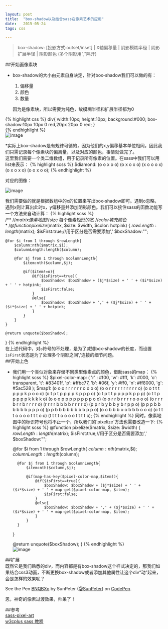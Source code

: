 ```yaml
---

layout: post
title:  "box-shadow以及结合sass在像素艺术的应用"  
date:   2015-05-24 
tags: css

---
```

  
> box-shadow: [投影方式:outset/inset]  |  X轴偏移量  |  阴影模糊半径  |  阴影扩展半径  |  阴影颜色 (多个阴影用","隔开)    

<!--more-->

##开始画像素块   
* box-shadow的大小由元素自身决定，针对box-shadow我们可以做的有：  
	1. 偏移量 
	2. 颜色 
	3. 数量  
	 
	因为是像素块，所以需要为纯色，故模糊半径和扩展半径都为0  

{% highlight css %}
div{
	width:10px;
	height:10px;
	background:#000;
	box-shadow:10px 10px 0 red,20px 20px 0 red;
}  
{% endhighlight %}  
![image](http://7xj9ez.com1.z0.glb.clouddn.com/20150524QQ20150524-1@2x.png)  

*实际上box-shadow是有规律可循的，因为他们的x,y偏移基本单位相同，因此我们只需记录每个像素块的偏离量，以及对应的颜色，事情就做完了。  
这里我们需要一个类二维数组，用于记录所有像素的位置。在sass中我们可以用list来表示：
{% highlight scss %}
$diamond: (o o x o o)
          (o x o x o)
          (x o o o x)
          (o x o x o)
          (o o x o o); 
{% endhighlight %}	  

对应的图像： 

![image](http://7xj9ez.com1.z0.glb.clouddn.com/20150524pixel-diamond.png)  
  
我们需要做的就是根据数组中的x的位置来写出box-shadow即可。遇到o忽略，遇到x则计算出此时x，y偏移量并添加阴影颜色。我们可以接住sass的函数功能写一个方法来自动计算：
{% highlight scss %}  
/**
//$matrix  像素地图 
//$size  每个像素矩形的宽
//$color 填充颜色
*/
@function pixelize($matrix, $size: $width, $color: hotpink) {
	$rowLength:length($matrix);
	$isFirst:true;//用于区分是否需要添加','
	$boxShadow:"";

	@for $i from 1 through $rowLength{
		$column:nth($matrix,$i);
		$columnLength:length($column);
		
		@for $j from 1 through $columnLength{
			$item:nth($column,$j);

			@if($item!=o){
				@if($isFirst==true){
					$boxShadow: $boxShadow + ($j*$size) + ' ' + ($i*$size) + ' ' + hotpink;
            		$isFirst:false;
				}
				@else{
					$boxShadow: $boxShadow + ',' + ($j*$size) + ' ' + ($i*$size) + ' ' + hotpink;
				}
			}
		}
	}

	@return unquote($boxShadow);
}
{% endhighlight %}  
在上述代码中，对`o`符号的不处理，是为了减短box-shadow的长度，而设置`isFirst`状态是为了处理多个阴影之间','连接的细节问题。   
##开始上色  
* 我们用一个类似对象来存储不同类型像素点的颜色，借助sass的map：
{% highlight scss %}
$pixel-color-map: (
  'r' : #f00,
  'w': #fff,
  'k': #000,
  'o': transparent,
  't': #83401f,
  'p': #ffbc77,
  'b': #06f,
  'y': #ff0,
  'n': #ff8000,
  'g': #5ac528
); 
$map1:   (o o o r r r r r r o o o o)
	    (o o r r r r r r r r r r o)
	    (o o t t t p p p k p o o o)
	    (o t p t p p p p k p p p o)
	    (o t p t t p p p p k p p p)
	    (o t t p p p p p k k k k o)
	    (o o o p p p p p p p p o o)
	    (o o r r b r r r r o o o o)
	    (o r r r b r r b r r r r o)
	    (r r r r b b b b r r r r o)
	    (p p r b y b b y b r p p o)
	    (p p p b b b b b b p p p o)
	    (p p b b b b b b b b p p o)
	    (o o b b b o o b b b o o o)
	    (o t t t o o o o t t t o o)
	    (t t t t o o o o t t t t o);
{% endhighlight %}	 
同时，像素地图中的标识符号也将不止一个，所以我们的`pixelize`方法也需要改造一下:
{% highlight scss %} 
@function pixelize($matrix, $size: $width) {
	$rowLength:length($matrix);
	$isFirst:true;//用于区分是否需要添加','
	$boxShadow:"";

	@for $i from 1 through $rowLength{
		$column:nth($matrix,$i);
		$columnLength:length($column);
		
		@for $j from 1 through $columnLength{
			$item:nth($column,$j);

			@if(map-has-key($pixel-color-map,$item)){
				@if($isFirst==true){
					$boxShadow: $boxShadow + ($j*$size) + ' ' + ($i*$size) + ' ' + map-get($pixel-color-map, $item);
            		$isFirst:false;
				}
				@else{
					$boxShadow: $boxShadow + ',' + ($j*$size) + ' ' + ($i*$size) + ' ' + map-get($pixel-color-map, $item);
				}
			}
		}
	}

	@return unquote($boxShadow);
}
{% endhighlight %}  
![image](http://7xj9ez.com1.z0.glb.clouddn.com/20150524QQ20150524-1.png)   

##扩展  
既然它是我们熟悉的div，而内容都是有box-shadow这个样式决定的，那我们如果结合css3动画，不断更换box-shadow或者添加其他属性让这个div“动”起来，会是怎样的效果呢？  
<p data-height="268" data-theme-id="15398" data-slug-hash="BNQBXo" data-default-tab="result" data-user="SunPeter" class='codepen'>See the Pen <a href='http://codepen.io/SunPeter/pen/BNQBXo/'>BNQBXo</a> by SunPeter (<a href='http://codepen.io/SunPeter'>@SunPeter</a>) on <a href='http://codepen.io'>CodePen</a>.</p>
<script async src="//assets.codepen.io/assets/embed/ei.js"></script>   
恩，神奇的像素过渡效果，帅呆了！

##参考  
[sass-pixel-art](http://una.im/sass-pixel-art/)  
[w3cplus sass 教程](http://www.w3cplus.com/sassguide/)